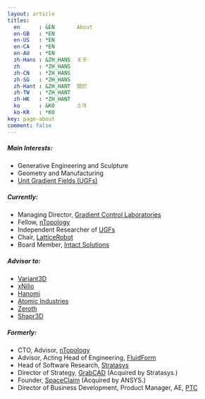 ```yaml
---
layout: article
titles:
  en      : &EN       About
  en-GB   : *EN
  en-US   : *EN
  en-CA   : *EN
  en-AU   : *EN
  zh-Hans : &ZH_HANS  关于
  zh      : *ZH_HANS
  zh-CN   : *ZH_HANS
  zh-SG   : *ZH_HANS
  zh-Hant : &ZH_HANT  關於
  zh-TW   : *ZH_HANT
  zh-HK   : *ZH_HANT
  ko      : &KO       소개
  ko-KR   : *KO
key: page-about
comment: false
---
```


##### Main Interests:
* Generative Engineering and Sculpture
* Geometry and Manufacturing
* [Unit Gradient Fields (UGFs)](/2023/06/03/foreword.html)

##### Currently:
* Managing Director, [Gradient Control Laboratories](https://gradientcontrol.com)
* Fellow, [nTopology](https://ntopology.com)
* Independent Researcher of [UGFs](/2023/06/03/foreword.html)
* Chair, [LatticeRobot](https://LatticeRobot.com)
* Board Member, [Intact Solutions](https://intact-solutions.com)

##### Advisor to:
* [Variant3D](https://www.variant3d.io/)
* [xNilio](https://xnilio.com/)
* [Hanomi](https://www.hanomi.ai/)
* [Atomic Industries](https://www.atomic.industries/)
* [Zeroth](https://zeroth.oo)
* [Shapr3D](https://shapr3d.com)

##### Formerly:
* CTO, Advisor, [nTopology](https://ntopology.com)
* Advisor, Acting Head of Engineering, [FluidForm](https://fluidform.com)
* Head of Software Research, [Stratasys](https://stratasys.com)
* Director of Strategy, [GrabCAD](https://www.grabcad.com) (Acquired by Stratasys.)
* Founder, [SpaceClaim](www.spaceclaim.com) (Acquired by ANSYS.)
* Director of Business Development, Product Manager, AE, [PTC](https://www.ptc.com)


